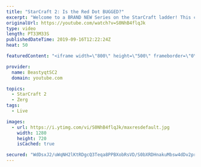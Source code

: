 ```yaml
---
title: "StarCraft 2: Is the Red Dot BUGGED?"
excerpt: "Welcome to a BRAND NEW Series on the StarCraft ladder! This challenege is called \"Infestors to GM,\" where I play Mass Infestors and try to get to Grandmaster! I am allowing myself to make Queens as well, but other than that, the gameplan is INFESTORS!!!  This video features a Zerg vs Terran game that"
originalUrl: https://youtube.com/watch?v=S0NhB4flqJk
type: video
length: PT33M33S
publishedDateTime: 2019-09-16T12:22:24Z
heat: 50

featuredContent: "<iframe width=\"800\" height=\"500\" frameborder=\"0\" src=\"https://www.youtube.com/embed/S0NhB4flqJk\" allow=\"accelerometer; autoplay; encrypted-media; gyroscope; picture-in-picture\" allowfullscreen></iframe>"

provider:
  name: BeastyqtSC2
  domain: youtube.com

topics:
  - StarCraft 2
  - Zerg
tags:
  - Live

images:
  - url: https://i.ytimg.com/vi/S0NhB4flqJk/maxresdefault.jpg
    width: 1280
    height: 720
    isCached: true

secured: "WdDsxJ2/uWqNH2lKtRDgcQ3Teqa8PPBXobRsVD/S0bXRDHnakuMbsw4dDv2prAOULu+N/MI7AlwufUvWib9C7UfnmrocMgBshcQBgdmCl0LkIPuQT/9LYyUF/ve9n4SgvJd9soxq1SXoZrPdv1hMA+xN6G0MPZfBNgajtR0tTaZgvSFGuj+pvc8mxHnvbZGGSiru2i1BpFGk0+ZAbY9uhP5355/RMRIiGpbEqULZ1QxQKZwozdJ0inYSJnwUnADeHqkGB3rx8OgmKtD/s2Y8Q8h3I9NDTyVsWR7olIZ2TUZS4ONCxpo39An0q6GKBQ0h0REbMO4cKfuRzHky0J8LlHJugDAIcmFRnxSRAIrXfAENxo+IklBPRJJif75OsAtoXgbfNRGoaKRMyFxEFc+WezsIYGBTHvcoBzpCtNZIzDY=;7xbkwguYcM08RkDFkmpSOw=="
---
```


